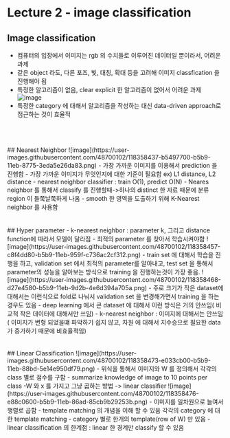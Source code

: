 # Lecture 2 - image classification

## Image classification
- 컴퓨터의 입장에서 이미지는 rgb 의 수치들로 이루어진 데이터일 뿐이라서, 어려운 과제
- 같은 object 라도, 다른 포즈, 빛, 대칭, 확대 등을 고려해 이미지 classfication 을 진행해야 됨
- 특정한 알고리즘이 없음, clear explicit 한 알고리즘이 없어서 어려운 과제
![image](https://user-images.githubusercontent.com/48700102/118358424-a8c51e80-b5b9-11eb-9802-96cc5d7e6a67.png)
- 특정한 category 에 대해서 알고리즘을 작성하는 대신 data-driven approach로 접근하는 것이 효율적
<br>
<br>
<br>
## Nearest Neighbor
![image](https://user-images.githubusercontent.com/48700102/118358437-b5497700-b5b9-11eb-8775-3eda5e26da83.png)
- 가장 가까운 이미지를 이용해서 prediction 을 진행함
- 가장 가까운 이미지가 무엇인지에 대한 기준이 필요함 ex) L1 distance, L2 distance
- nearest neighbor classifier : train O(1), predict O(N)
- Neares neighbor 를 통해서 classify 를 진행할때->하나의 distinct 한 자료 때문에 분류 region 이 들쭉날쭉하게 나옴
- smooth 한 영역을 도출하기 위해 K-Nearest neighbor 를 사용함
<br>
<br>
<br>
## Hyper parameter
- k-nearest neighbor : parameter k, 그리고 distance function에 따라서 모델이 달라짐
- 최적의 parameter 를 찾아서 학습시켜야함
![image](https://user-images.githubusercontent.com/48700102/118358457-c8f4dd80-b5b9-11eb-959f-c736ac2cf312.png)
- train set 에 대해서 학습을 진행을 하고, validation set 에서 최적의 parameter를 알아내고, test set 을 통해서 parameter의 성능을 알아보는 방식으로 training 을 진행하는것이 가장 좋음.
![image](https://user-images.githubusercontent.com/48700102/118358468-d27e4580-b5b9-11eb-9d2b-4e6d394a705a.png)
- 주로 크기가 작은 dataset에 대해서는 이런식으로 fold로 나눠서 validation set 을 변경해가면서 training 을 하는 경우도 있음
- deep learning 에서 큰 dataset 에 대해서 이런 방식은 거의 안쓰임( 비교적 작은 데이터에 대해서만 쓰임)
- k-nearest neighbor : 이미지에 대해서는 안쓰임( 이미지가 변형 되었을떄 파악하기 쉽지 않고, 차원 에 대해서 지수승으로 필요한 data 가 증가하기 때문에 비효율적임)
<br>
<br>
<br>
## Linear Classification
![image](https://user-images.githubusercontent.com/48700102/118358473-e033cb00-b5b9-11eb-88bd-5e14e950df79.png)
- 위식을 통해서 이미지와 W 를 정의해서 각각의 class 별로 점수를 구함
- summarize knowledge of image to 10 points per class
-W 와 x 를 가지고 그냥 곱하는 방법 -> linear classifier
![image](https://user-images.githubusercontent.com/48700102/118358476-e88c0600-b5b9-11eb-86ad-85cb9b29253b.png)
- 이미지를 일차원으로 늘여서 행렬로 곱함
- template matching 의 개념을 이해 할 수 있음 각각의 category 에 대한 template matching
- category 별로 한개의 template(row of W) 만 있음
- linear classification 의 한계점 : linear 한 경계만 classify 할 수 있음
